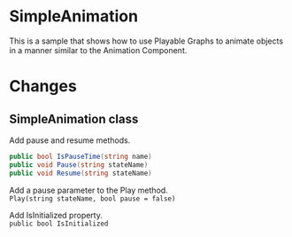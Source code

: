 # SimpleAnimation

This is a sample that shows how to use Playable Graphs to animate objects in a manner similar to the Animation Component. 

# Changes
## SimpleAnimation class
Add pause and resume methods.  
```cs
public bool IsPauseTime(string name)
public void Pause(string stateName)
public void Resume(string stateName)
```

Add a pause parameter to the Play method.  
`Play(string stateName, bool pause = false)`


Add IsInitialized property.  
`public bool IsInitialized`

